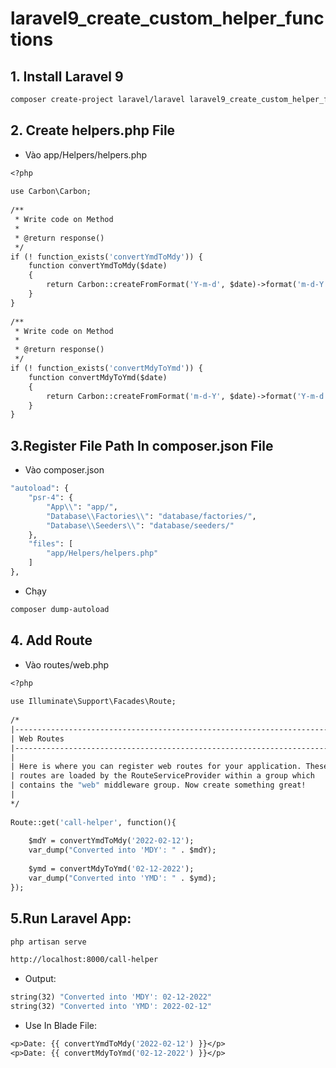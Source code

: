 # laravel9_create_custom_helper_functions
## 1. Install Laravel 9

```Dockerfile
composer create-project laravel/laravel laravel9_create_custom_helper_functions
```
## 2. Create helpers.php File
- Vào app/Helpers/helpers.php
```Dockerfile
<?php
  
use Carbon\Carbon;
  
/**
 * Write code on Method
 *
 * @return response()
 */
if (! function_exists('convertYmdToMdy')) {
    function convertYmdToMdy($date)
    {
        return Carbon::createFromFormat('Y-m-d', $date)->format('m-d-Y');
    }
}
  
/**
 * Write code on Method
 *
 * @return response()
 */
if (! function_exists('convertMdyToYmd')) {
    function convertMdyToYmd($date)
    {
        return Carbon::createFromFormat('m-d-Y', $date)->format('Y-m-d');
    }
}
```
## 3.Register File Path In composer.json File
- Vào composer.json
```Dockerfile
"autoload": {
    "psr-4": {
        "App\\": "app/",
        "Database\\Factories\\": "database/factories/",
        "Database\\Seeders\\": "database/seeders/"
    },
    "files": [
        "app/Helpers/helpers.php"
    ]
},
```
- Chạy 
```Dockerfile
composer dump-autoload
```
## 4. Add Route
- Vào routes/web.php
```Dockerfile
<?php
  
use Illuminate\Support\Facades\Route;
  
/*
|--------------------------------------------------------------------------
| Web Routes
|--------------------------------------------------------------------------
|
| Here is where you can register web routes for your application. These
| routes are loaded by the RouteServiceProvider within a group which
| contains the "web" middleware group. Now create something great!
|
*/
  
Route::get('call-helper', function(){
  
    $mdY = convertYmdToMdy('2022-02-12');
    var_dump("Converted into 'MDY': " . $mdY);
    
    $ymd = convertMdyToYmd('02-12-2022');
    var_dump("Converted into 'YMD': " . $ymd);
});
```
## 5.Run Laravel App:
```Dockerfile
php artisan serve
```
```Dockerfile
http://localhost:8000/call-helper
```
- Output:
```Dockerfile
string(32) "Converted into 'MDY': 02-12-2022" 
string(32) "Converted into 'YMD': 2022-02-12"
```
- Use In Blade File:
```Dockerfile
<p>Date: {{ convertYmdToMdy('2022-02-12') }}</p>
<p>Date: {{ convertMdyToYmd('02-12-2022') }}</p>
```
